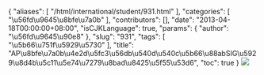 {
    "aliases": [
        "/html/international/student/931.html"
    ],
    "categories": [
        "\u56fd\u9645\u8bfe\u7a0b"
    ],
    "contributors": [],
    "date": "2013-04-18T00:00:00+08:00",
    "isCJKLanguage": true,
    "params": {
        "author": "\u56fd\u9645\u90e8"
    },
    "slug": "931",
    "tags": [
        "\u5b66\u751f\u5929\u5730"
    ],
    "title": "AP\u8bfe\u7a0b\u4e2d\u5fc3\u56db\u540d\u540c\u5b66\u88abSIG\u5929\u8d4b\u5c11\u5e74\u7279\u8bad\u8425\u5f55\u53d6",
    "toc": true
}
![](https://cdn.tfls.online/mirror/full/b8f3e6d2bd5d1b26377eb1b5aeca2f75aac5e9d8.jpg)

